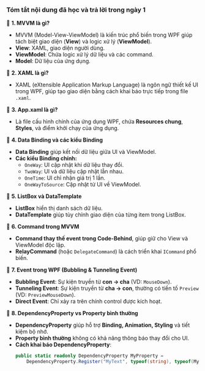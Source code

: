 ### **Tóm tắt nội dung đã học và trả lời trong ngày 1**  

📌 **1. MVVM là gì?**  
- MVVM (Model-View-ViewModel) là kiến trúc phổ biến trong WPF giúp tách biệt giao diện (**View**) và logic xử lý (**ViewModel**).  
- **View**: XAML, giao diện người dùng.  
- **ViewModel**: Chứa logic xử lý dữ liệu và các command.  
- **Model**: Dữ liệu của ứng dụng.  

📌 **2. XAML là gì?**  
- XAML (eXtensible Application Markup Language) là ngôn ngữ thiết kế UI trong WPF, giúp tạo giao diện bằng cách khai báo trực tiếp trong file `.xaml`.  

📌 **3. App.xaml là gì?**  
- Là file cấu hình chính của ứng dụng WPF, chứa **Resources chung**, **Styles**, và điểm khởi chạy của ứng dụng.  

📌 **4. Data Binding và các kiểu Binding**  
- **Data Binding** giúp kết nối dữ liệu giữa UI và ViewModel.  
- **Các kiểu Binding chính:**  
  - `OneWay`: UI cập nhật khi dữ liệu thay đổi.  
  - `TwoWay`: UI và dữ liệu cập nhật lẫn nhau.  
  - `OneTime`: UI chỉ nhận giá trị 1 lần.  
  - `OneWayToSource`: Cập nhật từ UI về ViewModel.  

📌 **5. ListBox và DataTemplate**  
- **ListBox** hiển thị danh sách dữ liệu.  
- **DataTemplate** giúp tùy chỉnh giao diện của từng item trong ListBox.  

📌 **6. Command trong MVVM**  
- **Command thay thế event trong Code-Behind**, giúp giữ cho View và ViewModel độc lập.  
- **RelayCommand** (hoặc `DelegateCommand`) là cách triển khai `ICommand` phổ biến.  

📌 **7. Event trong WPF (Bubbling & Tunneling Event)**  
- **Bubbling Event**: Sự kiện truyền từ **con → cha** (VD: `MouseDown`).  
- **Tunneling Event**: Sự kiện truyền từ **cha → con**, thường có tiền tố `Preview` (VD: `PreviewMouseDown`).  
- **Direct Event**: Chỉ xảy ra trên chính control được kích hoạt.  

📌 **8. DependencyProperty vs Property bình thường**  
- **DependencyProperty** giúp hỗ trợ **Binding, Animation, Styling** và tiết kiệm bộ nhớ.  
- **Property bình thường** không có khả năng thông báo thay đổi cho UI.  
- **Cách khai báo DependencyProperty**:  
  ```csharp
  public static readonly DependencyProperty MyProperty =
      DependencyProperty.Register("MyText", typeof(string), typeof(MyControl), new PropertyMetadata("Default Value"));
  ```
  
